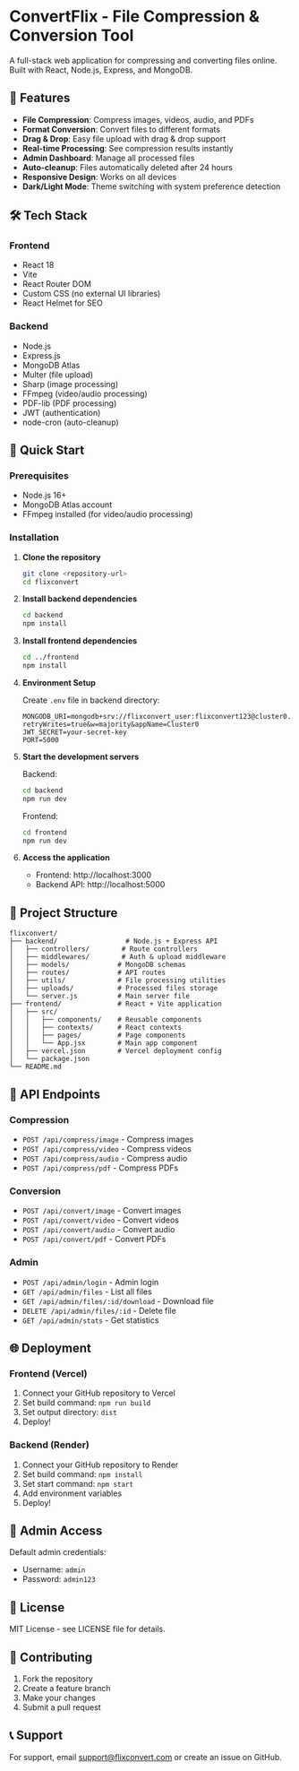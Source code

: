 # ConvertFlix - File Compression & Conversion Tool

A full-stack web application for compressing and converting files online. Built with React, Node.js, Express, and MongoDB.

## 🌟 Features

- **File Compression**: Compress images, videos, audio, and PDFs
- **Format Conversion**: Convert files to different formats
- **Drag & Drop**: Easy file upload with drag & drop support
- **Real-time Processing**: See compression results instantly
- **Admin Dashboard**: Manage all processed files
- **Auto-cleanup**: Files automatically deleted after 24 hours
- **Responsive Design**: Works on all devices
- **Dark/Light Mode**: Theme switching with system preference detection

## 🛠️ Tech Stack

### Frontend
- React 18
- Vite
- React Router DOM
- Custom CSS (no external UI libraries)
- React Helmet for SEO

### Backend
- Node.js
- Express.js
- MongoDB Atlas
- Multer (file upload)
- Sharp (image processing)
- FFmpeg (video/audio processing)
- PDF-lib (PDF processing)
- JWT (authentication)
- node-cron (auto-cleanup)

## 🚀 Quick Start

### Prerequisites
- Node.js 16+
- MongoDB Atlas account
- FFmpeg installed (for video/audio processing)

### Installation

1. **Clone the repository**
   ```bash
   git clone <repository-url>
   cd flixconvert
   ```

2. **Install backend dependencies**
   ```bash
   cd backend
   npm install
   ```

3. **Install frontend dependencies**
   ```bash
   cd ../frontend
   npm install
   ```

4. **Environment Setup**
   
   Create `.env` file in backend directory:
   ```env
   MONGODB_URI=mongodb+srv://flixconvert_user:flixconvert123@cluster0.bscos9h.mongodb.net/flixconvert?retryWrites=true&w=majority&appName=Cluster0
   JWT_SECRET=your-secret-key
   PORT=5000
   ```

5. **Start the development servers**

   Backend:
   ```bash
   cd backend
   npm run dev
   ```

   Frontend:
   ```bash
   cd frontend
   npm run dev
   ```

6. **Access the application**
   - Frontend: http://localhost:3000
   - Backend API: http://localhost:5000

## 📁 Project Structure

```
flixconvert/
├── backend/                 # Node.js + Express API
│   ├── controllers/        # Route controllers
│   ├── middlewares/        # Auth & upload middleware
│   ├── models/            # MongoDB schemas
│   ├── routes/            # API routes
│   ├── utils/             # File processing utilities
│   ├── uploads/           # Processed files storage
│   └── server.js          # Main server file
├── frontend/              # React + Vite application
│   ├── src/
│   │   ├── components/    # Reusable components
│   │   ├── contexts/      # React contexts
│   │   ├── pages/         # Page components
│   │   └── App.jsx        # Main app component
│   ├── vercel.json        # Vercel deployment config
│   └── package.json
└── README.md
```

## 🔧 API Endpoints

### Compression
- `POST /api/compress/image` - Compress images
- `POST /api/compress/video` - Compress videos
- `POST /api/compress/audio` - Compress audio
- `POST /api/compress/pdf` - Compress PDFs

### Conversion
- `POST /api/convert/image` - Convert images
- `POST /api/convert/video` - Convert videos
- `POST /api/convert/audio` - Convert audio
- `POST /api/convert/pdf` - Convert PDFs

### Admin
- `POST /api/admin/login` - Admin login
- `GET /api/admin/files` - List all files
- `GET /api/admin/files/:id/download` - Download file
- `DELETE /api/admin/files/:id` - Delete file
- `GET /api/admin/stats` - Get statistics

## 🌐 Deployment

### Frontend (Vercel)
1. Connect your GitHub repository to Vercel
2. Set build command: `npm run build`
3. Set output directory: `dist`
4. Deploy!

### Backend (Render)
1. Connect your GitHub repository to Render
2. Set build command: `npm install`
3. Set start command: `npm start`
4. Add environment variables
5. Deploy!

## 🔐 Admin Access

Default admin credentials:
- Username: `admin`
- Password: `admin123`

## 📝 License

MIT License - see LICENSE file for details.

## 🤝 Contributing

1. Fork the repository
2. Create a feature branch
3. Make your changes
4. Submit a pull request

## 📞 Support

For support, email support@flixconvert.com or create an issue on GitHub. 